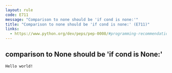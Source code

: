```yaml
---
layout: rule
code: E711
message: "Comparison to none should be 'if cond is none:'"
title: "Comparison to none should be 'if cond is none:' (E711)"
links:
  - https://www.python.org/dev/peps/pep-0008/#programming-recommendations
---
```


## comparison to None should be 'if cond is None:'

```
Hello world!
```
